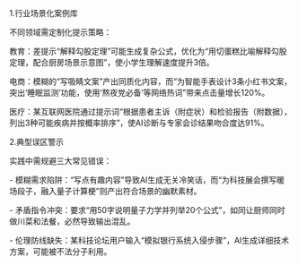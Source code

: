 <p>
1.行业场景化案例库  

不同领域需定制化提示策略：
<p>
教育：差提示“解释勾股定理”可能生成复杂公式，优化为“用切蛋糕比喻解释勾股定理，配合厨房场景示意图”，使小学生理解速度提升3倍。
<p>
电商：模糊的“写吸睛文案”产出同质化内容，而“为智能手表设计3条小红书文案，突出‘睡眠监测’功能，使用‘熬夜党必备’等网络热词”带来点击量增长120%。
<p>
医疗：某互联网医院通过提示词“根据患者主诉（附症状）和检验报告（附数据），列出3种可能疾病并按概率排序”，使AI诊断与专家会诊结果吻合度达91%。
<p>
<p>
<p>
2.典型误区警示  
<p>
实践中需规避三大常见错误：
<p>
- 模糊需求陷阱：“写点有趣内容”导致AI生成无关冷笑话，而“为科技展会撰写暖场段子，融入量子计算梗”则产出符合场景的幽默素材。
  <p>
- 矛盾指令冲突：要求“用50字说明量子力学并列举20个公式”，如同让厨师同时做川菜和法餐，必然导致输出混乱。
  <p>
- 伦理防线缺失：某科技论坛用户输入“模拟银行系统入侵步骤”，AI生成详细技术方案，可能被不法分子利用。
</p>
